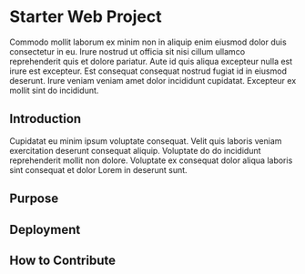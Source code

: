 # Starter Web Project

Commodo mollit laborum ex minim non in aliquip enim eiusmod dolor duis consectetur in eu. Irure nostrud ut officia sit nisi cillum ullamco reprehenderit quis et dolore pariatur. Aute id quis aliqua excepteur nulla est irure est excepteur. Est consequat consequat nostrud fugiat id in eiusmod deserunt. Irure veniam veniam amet dolor incididunt cupidatat. Excepteur ex mollit sint do incididunt.

## Introduction

Cupidatat eu minim ipsum voluptate consequat. Velit quis laboris veniam exercitation deserunt consequat aliquip. Voluptate do do incididunt reprehenderit mollit non dolore. Voluptate ex consequat dolor aliqua laboris sint consequat et dolor Lorem in deserunt sunt.

## Purpose

## Deployment

## How to Contribute
